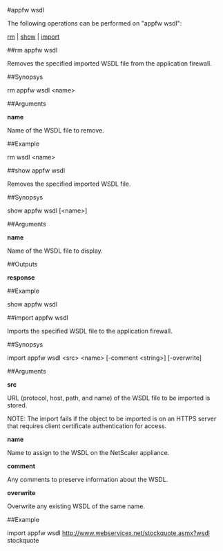 #appfw wsdl

The following operations can be performed on "appfw wsdl":


[rm](#rm-appfw-wsdl) | [show](#show-appfw-wsdl) | [import](#import-appfw-wsdl)

##rm appfw wsdl

Removes the specified imported WSDL file from the application firewall.


##Synopsys

rm appfw wsdl &lt;name>


##Arguments

<b>name</b>
Name of the WSDL file to remove.



##Example

rm wsdl &lt;name&gt;

##show appfw wsdl

Removes the specified imported WSDL file.


##Synopsys

show appfw wsdl [&lt;name>]


##Arguments

<b>name</b>
Name of the WSDL file to display.



##Outputs

<b>response</b>



##Example

show appfw wsdl

##import appfw wsdl

Imports the specified WSDL file to the application firewall.


##Synopsys

import appfw wsdl &lt;src> &lt;name> [-comment &lt;string>] [-overwrite]


##Arguments

<b>src</b>
URL (protocol, host, path, and name) of the WSDL file to be imported is stored.
NOTE: The import fails if the object to be imported is on an HTTPS server that requires client certificate authentication for access.

<b>name</b>
Name to assign to the WSDL on the NetScaler appliance.

<b>comment</b>
Any comments to preserve information about the WSDL.

<b>overwrite</b>
Overwrite any existing WSDL of the same name.



##Example

import appfw wsdl http://www.webservicex.net/stockquote.asmx?wsdl stockquote

